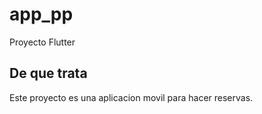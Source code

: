 # app_pp

Proyecto Flutter

## De que trata

Este proyecto es una aplicacion movil para hacer reservas.
